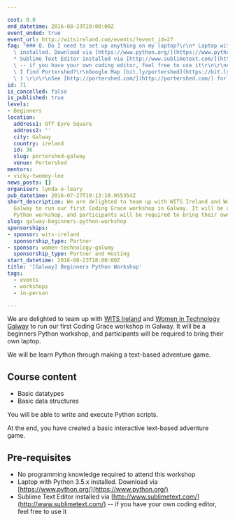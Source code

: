 ```yaml
---

cost: 0.0
end_datetime: 2016-08-23T20:00:00Z
event_ended: true
event_url: http://witsireland.com/events/?event_id=27
faq: "### Q. Do I need to set up anything on my laptop?\r\n* Laptop with Python 3.5.x\
  \ installed. Download via [https://www.python.org/](https://www.python.org/)\r\n\
  * Sublime Text Editor installed via [http://www.sublimetext.com/](http://www.sublimetext.com/)\
  \ -- if you have your own coding editor, feel free to use it\r\n\r\n### Q. How do\
  \ I find Portershed?\r\nGoogle Map [bit.ly/portershed](https://bit.ly/portershed\
  \ ) \r\n\r\nSee [http://portershed.com/](http://portershed.com/) for more info."
id: 71
is_cancelled: false
is_published: true
levels:
- Beginners
location:
  address1: Off Eyre Square
  address2: ''
  city: Galway
  country: ireland
  id: 36
  slug: portershed-galway
  venue: Portershed
mentors:
- vicky-twomey-lee
news_posts: []
organiser: lynda-o-leary
pub_datetime: 2016-07-27T19:13:10.055354Z
short_description: We are delighted to team up with WITS Ireland and Women in Technology
  Galway to run our first Coding Grace workshop in Galway. It will be a beginners
  Python workshop, and participants will be required to bring their own laptop.
slug: galway-beginners-python-workshop
sponsorships:
- sponsor: wits-ireland
  sponsorship_type: Partner
- sponsor: women-technology-galway
  sponsorship_type: Partner and Hosting
start_datetime: 2016-08-23T18:00:00Z
title: '[Galway] Beginners Python Workshop'
tags:
  - events
  - workshops
  - in-person

---
```


We are delighted to team up with [WITS Ireland](http://witsireland) and [Women in Technology Galway](http://www.meetup.com/Women-In-Technology-Galway/) to run our first Coding Grace workshop in Galway. It will be a beginners Python workshop, and participants will be required to bring their own laptop.

We will be learn Python through making a text-based adventure game.

## Course content

* Basic datatypes
* Basic data structures

You will be able to write and execute Python scripts.

At the end, you have created a basic interactive text-based adventure game.

## Pre-requisites
* No programming knowledge required to attend this workshop
* Laptop with Python 3.5.x installed. Download via [https://www.python.org/](https://www.python.org/)
* Sublime Text Editor installed via [http://www.sublimetext.com/](http://www.sublimetext.com/) -- if you have your own coding editor, feel free to use it